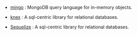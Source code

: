 
- [mingo](https://www.npmjs.com/package/mingo) : 
  MongoDB query language for in-memory objects.

- [knex](https://www.npmjs.com/package/knex) : 
  A sql-centric library for relational databases.

- [Sequelize](https://www.npmjs.com/package/sequelize) : 
  A sql-centric library for relational databases.


